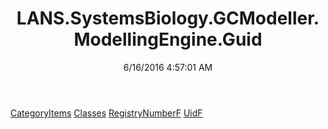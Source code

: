 ﻿---
title: LANS.SystemsBiology.GCModeller.ModellingEngine.Guid
date: 6/16/2016 4:57:01 AM
---

[CategoryItems](T-LANS.SystemsBiology.GCModeller.ModellingEngine.Guid.CategoryItems.html)
[Classes](T-LANS.SystemsBiology.GCModeller.ModellingEngine.Guid.Classes.html)
[RegistryNumberF](T-LANS.SystemsBiology.GCModeller.ModellingEngine.Guid.RegistryNumberF.html)
[UidF](T-LANS.SystemsBiology.GCModeller.ModellingEngine.Guid.UidF.html)
